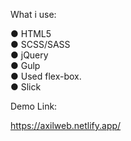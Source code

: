 What i use:

● HTML5
</br>
● SCSS/SASS
</br>
● jQuery
</br>
● Gulp
</br>
● Used flex-box.
</br>
● Slick

Demo Link:

https://axilweb.netlify.app/
